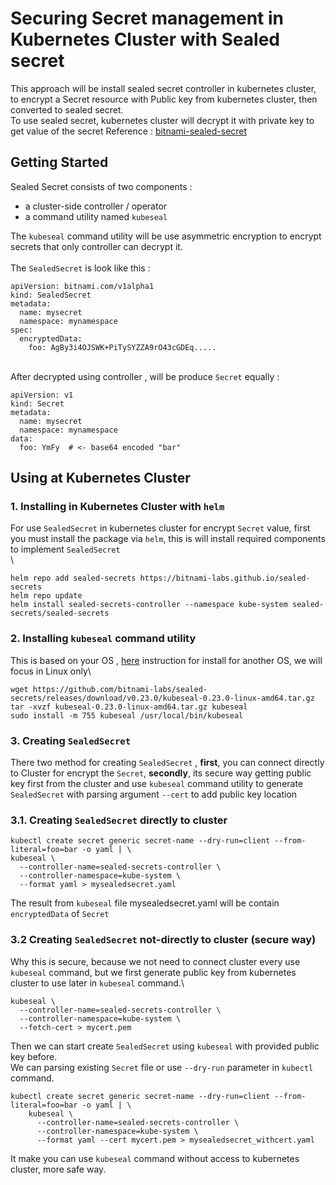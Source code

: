 # Securing Secret management in Kubernetes Cluster with Sealed secret
This approach will be install sealed secret controller in kubernetes cluster, to encrypt a Secret resource with Public key from kubernetes cluster, then converted to sealed secret.\
To use sealed secret, kubernetes cluster will decrypt it with private key to get value of the secret
Reference : [bitnami-sealed-secret](https://hub.docker.com/r/bitnami/sealed-secrets-controller)

## Getting Started
Sealed Secret consists of two components :
- a cluster-side controller / operator
- a command utility named `kubeseal`

The `kubeseal` command utility will be use asymmetric encryption to encrypt secrets that only controller can decrypt it.\
\
The `SealedSecret` is look like this :
```
apiVersion: bitnami.com/v1alpha1
kind: SealedSecret
metadata:
  name: mysecret
  namespace: mynamespace
spec:
  encryptedData:
    foo: AgBy3i4OJSWK+PiTySYZZA9rO43cGDEq.....
```
\
After decrypted using controller , will be produce `Secret` equally :
```
apiVersion: v1
kind: Secret
metadata:
  name: mysecret
  namespace: mynamespace
data:
  foo: YmFy  # <- base64 encoded "bar"
```

## Using at Kubernetes Cluster

### 1. Installing in Kubernetes Cluster with `helm`
For use `SealedSecret` in kubernetes cluster for encrypt `Secret` value, first you must install the package via `helm`, this is will install required components to implement `SealedSecret`\
\
```
helm repo add sealed-secrets https://bitnami-labs.github.io/sealed-secrets
helm repo update
helm install sealed-secrets-controller --namespace kube-system sealed-secrets/sealed-secrets
```

### 2. Installing `kubeseal` command utility
This is based on your OS , [here](https://github.com/bitnami-labs/sealed-secrets#installation-from-source) instruction for install for another OS, we will focus in Linux only\
```
wget https://github.com/bitnami-labs/sealed-secrets/releases/download/v0.23.0/kubeseal-0.23.0-linux-amd64.tar.gz
tar -xvzf kubeseal-0.23.0-linux-amd64.tar.gz kubeseal
sudo install -m 755 kubeseal /usr/local/bin/kubeseal
```

### 3. Creating `SealedSecret`
There two method for creating `SealedSecret` , **first**, you can connect directly to Cluster for encrypt the `Secret`, **secondly**, its secure way getting public key first from the cluster and use `kubeseal` command utility to generate `SealedSecret` with parsing argument `--cert` to add public key location

### 3.1. Creating `SealedSecret` directly to cluster
```
kubectl create secret generic secret-name --dry-run=client --from-literal=foo=bar -o yaml | \
kubeseal \
  --controller-name=sealed-secrets-controller \
  --controller-namespace=kube-system \
  --format yaml > mysealedsecret.yaml
```
The result from `kubeseal` file mysealedsecret.yaml will be contain `encryptedData` of `Secret`

### 3.2 Creating `SealedSecret` not-directly to cluster (secure way)
Why this is secure, because we not need to connect cluster every use `kubeseal` command, but we first generate public key from kubernetes cluster to use later in `kubeseal` command.\
```
kubeseal \
  --controller-name=sealed-secrets-controller \
  --controller-namespace=kube-system \
  --fetch-cert > mycert.pem
```
Then we can start create `SealedSecret` using `kubeseal` with provided public key before.\
We can parsing existing `Secret` file or use `--dry-run` parameter in `kubectl` command.
```
kubectl create secret generic secret-name --dry-run=client --from-literal=foo=bar -o yaml | \
    kubeseal \
      --controller-name=sealed-secrets-controller \
      --controller-namespace=kube-system \
      --format yaml --cert mycert.pem > mysealedsecret_withcert.yaml
```
It make you can use `kubeseal` command without access to kubernetes cluster, more safe way.